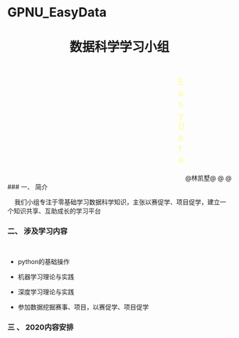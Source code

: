 # GPNU_EasyData
<h1 align="center">数据科学学习小组</h1>
<div style="color:#FFFDB1;
            background-color:#87B9FF;
            margin-left: 4in ;
            margin-right: 5.26in ;
            margin-top: 0.5in;">
    <h2 align="center">EasyData</h2>
</div>

<div align="right">@林凯墅@ @ @</div>
### 一、 简介
<br/>

&nbsp;&nbsp;&nbsp;&nbsp;我们小组专注于零基础学习数据科学知识，主张以赛促学、项目促学，建立一个知识共享、互助成长的学习平台


### 二、 涉及学习内容
<br/>

- python的基础操作


- 机器学习理论与实践


- 深度学习理论与实践


- 参加数据挖掘赛事、项目，以赛促学、项目促学



### 三 、 2020内容安排
